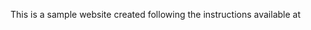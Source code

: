 <!DOCTYPE html>
  <head>
  </head>

  <body>
  <p>
This is a sample website created following the instructions available at <a href="://www.learnenough.com/html-tutorial" /a>


  </p>
  </body>
